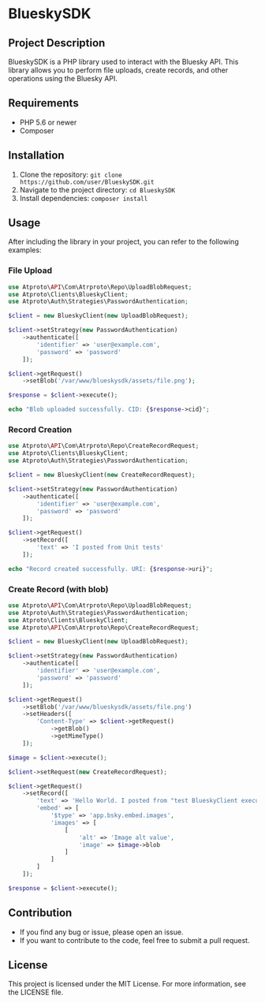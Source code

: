 # BlueskySDK

## Project Description

BlueskySDK is a PHP library used to interact with the Bluesky API. This library allows you to perform file uploads, create records, and other operations using the Bluesky API.

## Requirements

- PHP 5.6 or newer
- Composer

## Installation

1. Clone the repository: `git clone https://github.com/user/BlueskySDK.git`
2. Navigate to the project directory: `cd BlueskySDK`
3. Install dependencies: `composer install`

## Usage

After including the library in your project, you can refer to the following examples:

### File Upload

```php
use Atproto\API\Com\Atrproto\Repo\UploadBlobRequest;
use Atproto\Clients\BlueskyClient;
use Atproto\Auth\Strategies\PasswordAuthentication;

$client = new BlueskyClient(new UploadBlobRequest);

$client->setStrategy(new PasswordAuthentication)
    ->authenticate([
        'identifier' => 'user@example.com',
        'password' => 'password'
    ]);

$client->getRequest()
    ->setBlob('/var/www/blueskysdk/assets/file.png');

$response = $client->execute();

echo "Blob uploaded successfully. CID: {$response->cid}";
```

### Record Creation
```php
use Atproto\API\Com\Atrproto\Repo\CreateRecordRequest;
use Atproto\Clients\BlueskyClient;
use Atproto\Auth\Strategies\PasswordAuthentication;

$client = new BlueskyClient(new CreateRecordRequest);

$client->setStrategy(new PasswordAuthentication)
    ->authenticate([
        'identifier' => 'user@example.com',
        'password' => 'password'
    ]);

$client->getRequest()
    ->setRecord([
        'text' => 'I posted from Unit tests'
    ]);

echo "Record created successfully. URI: {$response->uri}";
```
### Create Record (with blob)

```php
use Atproto\API\Com\Atrproto\Repo\UploadBlobRequest;
use Atproto\Auth\Strategies\PasswordAuthentication;
use Atproto\Clients\BlueskyClient;
use Atproto\API\Com\Atrproto\Repo\CreateRecordRequest;

$client = new BlueskyClient(new UploadBlobRequest);

$client->setStrategy(new PasswordAuthentication)
    ->authenticate([
        'identifier' => 'user@example.com',
        'password' => 'password'
    ]);

$client->getRequest()
    ->setBlob('/var/www/blueskysdk/assets/file.png')
    ->setHeaders([
        'Content-Type' => $client->getRequest()
            ->getBlob()
            ->getMimeType()
    ]);

$image = $client->execute();

$client->setRequest(new CreateRecordRequest);

$client->getRequest()
    ->setRecord([
        'text' => 'Hello World. I posted from "test BlueskyClient execute method with both UploadBlob and CreateRecord"',
        'embed' => [
            '$type' => 'app.bsky.embed.images',
            'images' => [
                [
                    'alt' => 'Image alt value',
                    'image' => $image->blob
                ]
            ]
        ]
    ]);

$response = $client->execute();
```

## Contribution
- If you find any bug or issue, please open an issue.
- If you want to contribute to the code, feel free to submit a pull request.

## License

This project is licensed under the MIT License. For more information, see the LICENSE file.